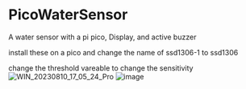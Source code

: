 # PicoWaterSensor
A water sensor with a pi pico, Display, and active buzzer

install these on a pico and change the name of ssd1306-1 to ssd1306

change the threshold vareable to change the sensitivity
![WIN_20230810_17_05_24_Pro](https://github.com/SuperDude7/PicoWaterSensor/assets/129622366/71d32932-5769-4755-83e4-3bb1ad9c7a6d)
![image](https://github.com/SuperDude7/PicoWaterSensor/assets/129622366/d2c32cfb-a0a2-4560-87e3-46f17548adbc)

